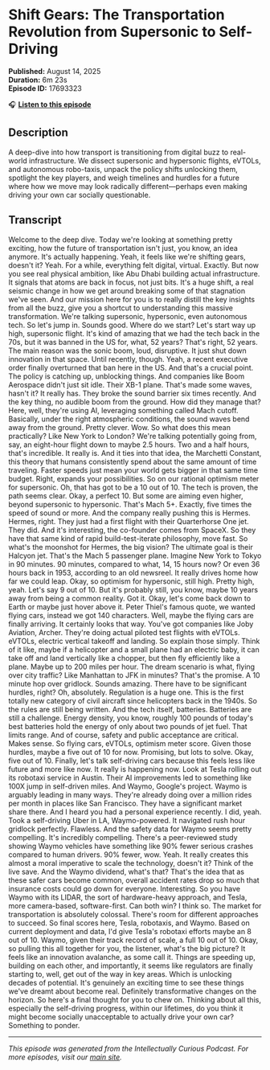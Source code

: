 # Shift Gears: The Transportation Revolution from Supersonic to Self-Driving

**Published:** August 14, 2025  
**Duration:** 6m 23s  
**Episode ID:** 17693323

🎧 **[Listen to this episode](https://intellectuallycurious.buzzsprout.com/2529712/episodes/17693323-shift-gears-the-transportation-revolution-from-supersonic-to-self-driving)**

## Description

A deep-dive into how transport is transitioning from digital buzz to real-world infrastructure. We dissect supersonic and hypersonic flights, eVTOLs, and autonomous robo-taxis, unpack the policy shifts unlocking them, spotlight the key players, and weigh timelines and hurdles for a future where how we move may look radically different—perhaps even making driving your own car socially questionable.

## Transcript

Welcome to the deep dive. Today we're looking at something pretty exciting, how the future of transportation isn't just, you know, an idea anymore. It's actually happening. Yeah, it feels like we're shifting gears, doesn't it? Yeah. For a while, everything felt digital, virtual. Exactly. But now you see real physical ambition, like Abu Dhabi building actual infrastructure. It signals that atoms are back in focus, not just bits. It's a huge shift, a real seismic change in how we get around breaking some of that stagnation we've seen. And our mission here for you is to really distill the key insights from all the buzz, give you a shortcut to understanding this massive transformation. We're talking supersonic, hypersonic, even autonomous tech. So let's jump in. Sounds good. Where do we start? Let's start way up high, supersonic flight. It's kind of amazing that we had the tech back in the 70s, but it was banned in the US for, what, 52 years? That's right, 52 years. The main reason was the sonic boom, loud, disruptive. It just shut down innovation in that space. Until recently, though. Yeah, a recent executive order finally overturned that ban here in the US. And that's a crucial point. The policy is catching up, unblocking things. And companies like Boom Aerospace didn't just sit idle. Their XB-1 plane. That's made some waves, hasn't it? It really has. They broke the sound barrier six times recently. And the key thing, no audible boom from the ground. How did they manage that? Here, well, they're using AI, leveraging something called Mach cutoff. Basically, under the right atmospheric conditions, the sound waves bend away from the ground. Pretty clever. Wow. So what does this mean practically? Like New York to London? We're talking potentially going from, say, an eight-hour flight down to maybe 2.5 hours. Two and a half hours, that's incredible. It really is. And it ties into that idea, the Marchetti Constant, this theory that humans consistently spend about the same amount of time traveling. Faster speeds just mean your world gets bigger in that same time budget. Right, expands your possibilities. So on our rational optimism meter for supersonic. Oh, that has got to be a 10 out of 10. The tech is proven, the path seems clear. Okay, a perfect 10. But some are aiming even higher, beyond supersonic to hypersonic. That's Mach 5+. Exactly, five times the speed of sound or more. And the company really pushing this is Hermes. Hermes, right. They just had a first flight with their Quarterhorse One jet. They did. And it's interesting, the co-founder comes from SpaceX. So they have that same kind of rapid build-test-iterate philosophy, move fast. So what's the moonshot for Hermes, the big vision? The ultimate goal is their Halcyon jet. That's the Mach 5 passenger plane. Imagine New York to Tokyo in 90 minutes. 90 minutes, compared to what, 14, 15 hours now? Or even 36 hours back in 1953, according to an old newsreel. It really drives home how far we could leap. Okay, so optimism for hypersonic, still high. Pretty high, yeah. Let's say 9 out of 10. But it's probably still, you know, maybe 10 years away from being a common reality. Got it. Okay, let's come back down to Earth or maybe just hover above it. Peter Thiel's famous quote, we wanted flying cars, instead we got 140 characters. Well, maybe the flying cars are finally arriving. It certainly looks that way. You've got companies like Joby Aviation, Archer. They're doing actual piloted test flights with eVTOLs. eVTOLs, electric vertical takeoff and landing. So explain those simply. Think of it like, maybe if a helicopter and a small plane had an electric baby, it can take off and land vertically like a chopper, but then fly efficiently like a plane. Maybe up to 200 miles per hour. The dream scenario is what, flying over city traffic? Like Manhattan to JFK in minutes? That's the promise. A 10 minute hop over gridlock. Sounds amazing. There have to be significant hurdles, right? Oh, absolutely. Regulation is a huge one. This is the first totally new category of civil aircraft since helicopters back in the 1940s. So the rules are still being written. And the tech itself, batteries. Batteries are still a challenge. Energy density, you know, roughly 100 pounds of today's best batteries hold the energy of only about two pounds of jet fuel. That limits range. And of course, safety and public acceptance are critical. Makes sense. So flying cars, eVTOLs, optimism meter score. Given those hurdles, maybe a five out of 10 for now. Promising, but lots to solve. Okay, five out of 10. Finally, let's talk self-driving cars because this feels less like future and more like now. It really is happening now. Look at Tesla rolling out its robotaxi service in Austin. Their AI improvements led to something like 100X jump in self-driven miles. And Waymo, Google's project. Waymo is arguably leading in many ways. They're already doing over a million rides per month in places like San Francisco. They have a significant market share there. And I heard you had a personal experience recently. I did, yeah. Took a self-driving Uber in LA, Waymo-powered. It navigated rush hour gridlock perfectly. Flawless. And the safety data for Waymo seems pretty compelling. It's incredibly compelling. There's a peer-reviewed study showing Waymo vehicles have something like 90% fewer serious crashes compared to human drivers. 90% fewer, wow. Yeah. It really creates this almost a moral imperative to scale the technology, doesn't it? Think of the live save. And the Waymo dividend, what's that? That's the idea that as these safer cars become common, overall accident rates drop so much that insurance costs could go down for everyone. Interesting. So you have Waymo with its LIDAR, the sort of hardware-heavy approach, and Tesla, more camera-based, software-first. Can both win? I think so. The market for transportation is absolutely colossal. There's room for different approaches to succeed. So final scores here, Tesla, robotaxis, and Waymo. Based on current deployment and data, I'd give Tesla's robotaxi efforts maybe an 8 out of 10. Waymo, given their track record of scale, a full 10 out of 10. Okay, so pulling this all together for you, the listener, what's the big picture? It feels like an innovation avalanche, as some call it. Things are speeding up, building on each other, and importantly, it seems like regulators are finally starting to, well, get out of the way in key areas. Which is unlocking decades of potential. It's genuinely an exciting time to see these things we've dreamt about become real. Definitely transformative changes on the horizon. So here's a final thought for you to chew on. Thinking about all this, especially the self-driving progress, within our lifetimes, do you think it might become socially unacceptable to actually drive your own car? Something to ponder.

---
*This episode was generated from the Intellectually Curious Podcast. For more episodes, visit our [main site](https://intellectuallycurious.buzzsprout.com).*
